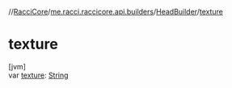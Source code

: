 //[RacciCore](../../../index.md)/[me.racci.raccicore.api.builders](../index.md)/[HeadBuilder](index.md)/[texture](texture.md)

# texture

[jvm]\
var [texture](texture.md): [String](https://kotlinlang.org/api/latest/jvm/stdlib/kotlin/-string/index.html)
